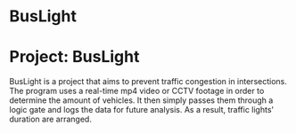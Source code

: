 # BusLight
<h1>Project: BusLight</h1>

<p1>BusLight is a project that aims to prevent traffic congestion in intersections. The program uses a real-time mp4 video or CCTV footage in order to determine the amount of vehicles. It then simply passes them through a logic gate and logs the data for future analysis. As a result, traffic lights' duration are arranged.</p1>
